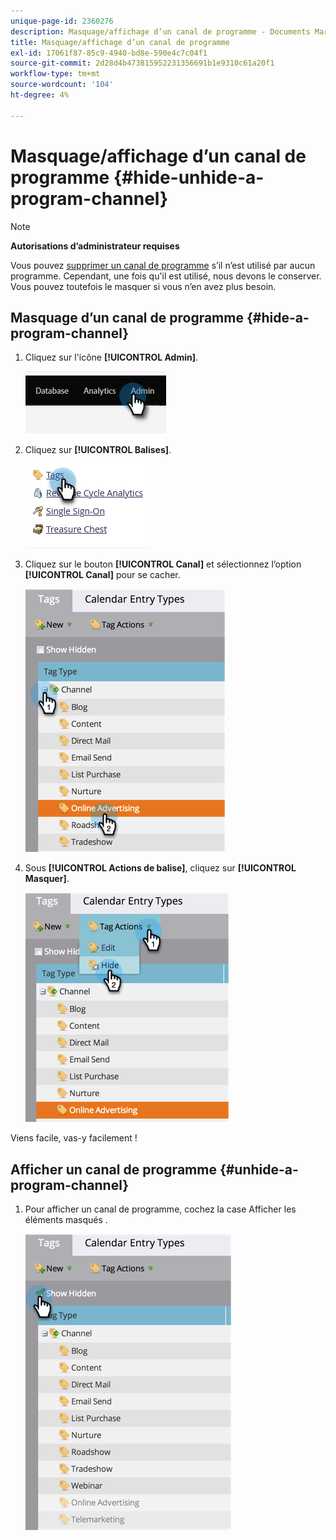```yaml
---
unique-page-id: 2360276
description: Masquage/affichage d’un canal de programme - Documents Marketo - Documentation du produit
title: Masquage/affichage d’un canal de programme
exl-id: 17061f87-85c9-4940-bd8e-590e4c7c04f1
source-git-commit: 2d28d4b473815952231356691b1e9310c61a20f1
workflow-type: tm+mt
source-wordcount: '104'
ht-degree: 4%

---
```


# Masquage/affichage d’un canal de programme {#hide-unhide-a-program-channel}

>[!NOTE]
>
>**Autorisations d’administrateur requises**

Vous pouvez [supprimer un canal de programme](/help/marketo/product-docs/administration/tags/delete-a-program-channel.md) s’il n’est utilisé par aucun programme.  Cependant, une fois qu&#39;il est utilisé, nous devons le conserver.  Vous pouvez toutefois le masquer si vous n’en avez plus besoin.

## Masquage d’un canal de programme {#hide-a-program-channel}

1. Cliquez sur l&#39;icône **[!UICONTROL Admin]**.

   ![](assets/hide-unhide-a-program-channel-1.png)

1. Cliquez sur **[!UICONTROL Balises]**.

   ![](assets/hide-unhide-a-program-channel-2.png)

1. Cliquez sur le bouton **[!UICONTROL Canal]** et sélectionnez l’option **[!UICONTROL Canal]** pour se cacher.

   ![](assets/hide-unhide-a-program-channel-3.png)

1. Sous **[!UICONTROL Actions de balise]**, cliquez sur **[!UICONTROL Masquer]**.

   ![](assets/hide-unhide-a-program-channel-4.png)

Viens facile, vas-y facilement !

## Afficher un canal de programme {#unhide-a-program-channel}

1. Pour afficher un canal de programme, cochez la case Afficher les éléments masqués .

   ![](assets/hide-unhide-a-program-channel-5.png)
